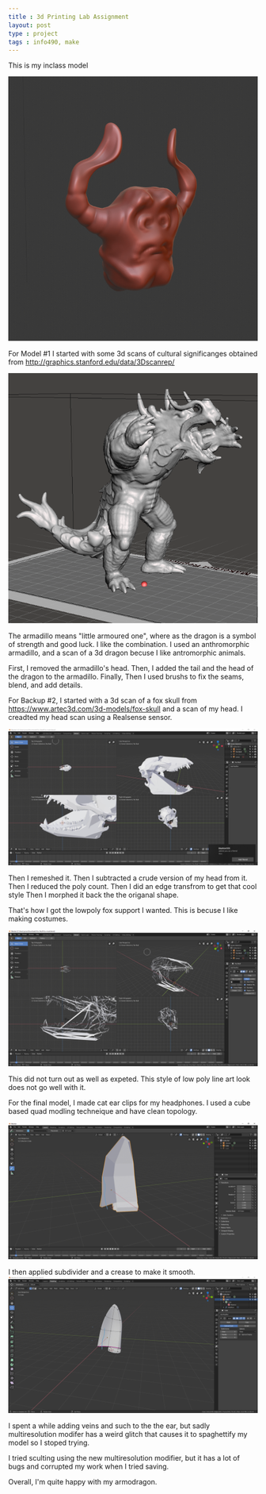```yaml
---
title : 3d Printing Lab Assignment
layout: post
type : project
tags : info490, make
---
```




This is my inclass model

![alienboi](/assets/info490/alienboi.PNG)




For Model #1 I started with some 3d scans of cultural significanges obtained from http://graphics.stanford.edu/data/3Dscanrep/

![armodragon](/assets/info490/armodragon.png)


The armadillo means "little armoured one", where as the dragon is a symbol of strength and good luck. I like the combination.
I used an anthromorphic armadillo, and a scan of a 3d dragon becuse I like antromorphic animals.

First, I removed the armadillo's head.
Then, I added the tail and the head of the dragon to the armadillo.
Finally, Then I used brushs to fix the seams, blend, and add details.

For Backup #2, I started with a 3d scan of a fox skull from https://www.artec3d.com/3d-models/fox-skull
and a scan of my head.
I creadted my head scan using a Realsense sensor.




![armodragon](/assets/info490/fox-lowpoly.PNG)

Then I remeshed it.
Then I subtracted a crude version of my head from it.
Then I reduced the poly count.
Then I did an edge transfrom to get that cool style
Then I morphed it back the the origanal shape.

That's how I got the lowpoly fox support I wanted.
This is becuse I like making costumes.

![armodragon](/assets/info490/fox-effect.PNG)

This did not turn out as well as expeted. This style of low poly line art look does not go well with it.


For the final model, I made cat ear clips for my headphones.
I used a cube based quad modling techneique and have clean topology.

![armodragon](/assets/info490/ear1.PNG)

I then applied subdivider and a crease to make it smooth.
![armodragon](/assets/info490/ear2.PNG)


I spent a while adding veins and such to the the ear, but sadly multiresolution modifer has a weird glitch that causes it to spaghettify my model so I stoped trying.


I tried sculting using the new multiresolution modifier, but it has a lot of bugs and corrupted my work when I tried saving.


Overall, I'm quite happy with my armodragon.
